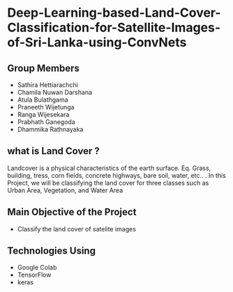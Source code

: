 # Deep-Learning-based-Land-Cover-Classification-for-Satellite-Images-of-Sri-Lanka-using-ConvNets
 
## Group Members

- Sathira Hettiarachchi
- Chamila Nuwan Darshana
- Atula Bulathgama
- Praneeth Wijetunga
- Ranga Wijesekara
- Prabhath Ganegoda
- Dhammika Rathnayaka

## what is Land Cover ?

Landcover is a physical characteristics of the earth surface. Eq. Grass, building, tress, corn fields, concrete highways, bare soil, water, etc.. . In this Project, we will be classifying the land cover for three classes such as Urban Area, Vegetation, and Water Area


## Main Objective  of the Project
- Classify the land cover of satelite images 

## Technologies Using
- Google Colab
- TensorFlow 
- keras

